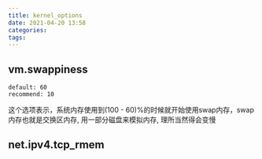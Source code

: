 ```yaml
---
title: kernel_options
date: 2021-04-20 13:58
categories: 
tags: 
---
```



## vm.swappiness
```
default: 60
recommend: 10
```
这个选项表示，系统内存使用到(100 - 60)%的时候就开始使用swap内存，swap内存也就是交换区内存, 用一部分磁盘来模拟内存, 理所当然得会变慢

## net.ipv4.tcp_rmem


